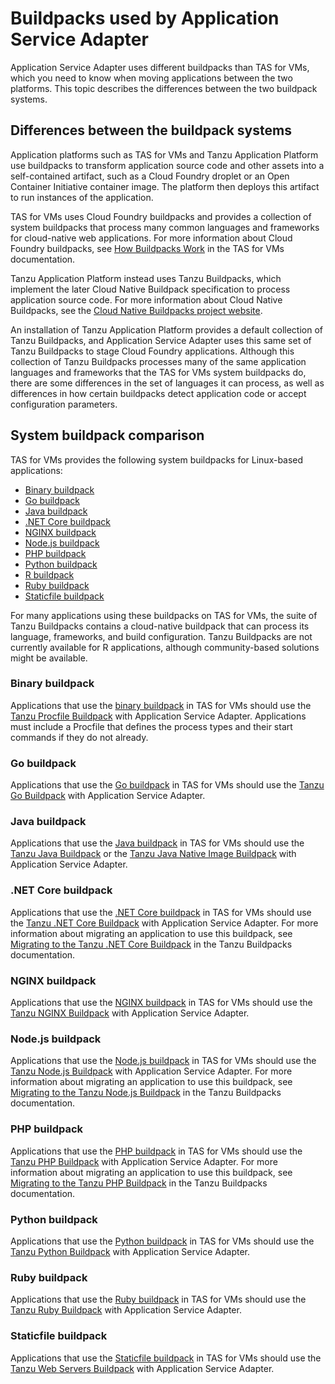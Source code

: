 # Buildpacks used by Application Service Adapter

Application Service Adapter uses different buildpacks than TAS for VMs, which you need to know
when moving applications between the two platforms. This topic describes the
differences between the two buildpack systems.

## <a id="overview"></a>Differences between the buildpack systems

Application platforms such as TAS for VMs and Tanzu Application Platform use buildpacks to transform application source code and other assets into a self-contained artifact, such as a Cloud Foundry droplet or an Open Container Initiative container image. The platform then deploys this artifact to run instances of the application.

TAS for VMs uses Cloud Foundry buildpacks and provides a collection of system buildpacks that process many common languages and frameworks for cloud-native web applications. For more information about Cloud Foundry buildpacks, see [How Buildpacks Work](https://docs.pivotal.io/application-service/buildpacks/understand-buildpacks.html) in the TAS for VMs documentation.

Tanzu Application Platform instead uses Tanzu Buildpacks, which implement the later Cloud Native Buildpack specification to process application source code. For more information about Cloud Native Buildpacks, see the [Cloud Native Buildpacks project website](https://buildpacks.io/).

An installation of Tanzu Application Platform provides a default collection of Tanzu Buildpacks, and Application Service Adapter uses this same set of Tanzu Buildpacks to stage Cloud Foundry applications. Although this collection of Tanzu Buildpacks processes many of the same application languages and frameworks that the TAS for VMs system buildpacks do, there are some differences in the set of languages it can process, as well as differences in how certain buildpacks detect application code or accept configuration parameters.


## <a id="comparison"></a>System buildpack comparison

TAS for VMs provides the following system buildpacks for Linux-based applications:

- [Binary buildpack](https://docs.pivotal.io/application-service/buildpacks/binary/index.html)
- [Go buildpack](https://docs.pivotal.io/application-service/buildpacks/go/index.html)
- [Java buildpack](https://docs.pivotal.io/application-service/buildpacks/java/index.html)
- [.NET Core buildpack](https://docs.pivotal.io/application-service/buildpacks/dotnet-core/index.html)
- [NGINX buildpack](https://docs.pivotal.io/application-service/buildpacks/nginx/index.html)
- [Node.js buildpack](https://docs.pivotal.io/application-service/buildpacks/node/index.html)
- [PHP buildpack](https://docs.pivotal.io/application-service/buildpacks/php/index.html)
- [Python buildpack](https://docs.pivotal.io/application-service/buildpacks/python/index.html)
- [R buildpack](https://docs.pivotal.io/application-service/buildpacks/r/index.html)
- [Ruby buildpack](https://docs.pivotal.io/application-service/buildpacks/ruby/index.html)
- [Staticfile buildpack](https://docs.pivotal.io/application-service/buildpacks/staticfile/index.html)

For many applications using these buildpacks on TAS for VMs, the suite of Tanzu Buildpacks contains a cloud-native buildpack that can process its language, frameworks, and build configuration. Tanzu Buildpacks are not currently available for R applications, although community-based solutions might be available.

### <a id="binary"></a> Binary buildpack

Applications that use the [binary buildpack](https://docs.pivotal.io/application-service/buildpacks/binary/index.html) in TAS for VMs should use the [Tanzu Procfile Buildpack](https://docs.vmware.com/en/VMware-Tanzu-Buildpacks/services/tanzu-buildpacks/GUID-procfile-procfile-buildpack.html) with Application Service Adapter. Applications must include a Procfile that defines the process types and their start commands if they do not already.

### <a id="go"></a> Go buildpack

Applications that use the [Go buildpack](https://docs.pivotal.io/application-service/buildpacks/go/index.html) in TAS for VMs should use the [Tanzu Go Buildpack](https://docs.vmware.com/en/VMware-Tanzu-Buildpacks/services/tanzu-buildpacks/GUID-go-go-buildpack.html) with Application Service Adapter.

### <a id="java"></a> Java buildpack

Applications that use the [Java buildpack](https://docs.pivotal.io/application-service/buildpacks/java/index.html) in TAS for VMs should use the [Tanzu Java Buildpack](https://docs.vmware.com/en/VMware-Tanzu-Buildpacks/services/tanzu-buildpacks/GUID-java-java-buildpack.html) or the [Tanzu Java Native Image Buildpack](https://docs.vmware.com/en/VMware-Tanzu-Buildpacks/services/tanzu-buildpacks/GUID-java-native-image-java-native-image-buildpack.html) with Application Service Adapter.

### <a id="dotnet-core"></a> .NET Core buildpack

Applications that use the [.NET Core buildpack](https://docs.pivotal.io/application-service/buildpacks/dotnet-core/index.html) in TAS for VMs should use the [Tanzu .NET Core Buildpack](https://docs.vmware.com/en/VMware-Tanzu-Buildpacks/services/tanzu-buildpacks/GUID-dotnet-core-dotnet-core-buildpack.html) with Application Service Adapter. For more information about migrating an application to use this buildpack, see [Migrating to the Tanzu .NET Core Buildpack](https://docs.vmware.com/en/VMware-Tanzu-Buildpacks/services/tanzu-buildpacks/GUID-nodejs-nodejs-migration.html) in the Tanzu Buildpacks documentation.

### <a id="nginx"></a> NGINX buildpack

Applications that use the [NGINX buildpack](https://docs.pivotal.io/application-service/buildpacks/nginx/index.html) in TAS for VMs should use the [Tanzu NGINX Buildpack](https://docs.vmware.com/en/VMware-Tanzu-Buildpacks/services/tanzu-buildpacks/GUID-nginx-nginx-buildpack.html) with Application Service Adapter.

### <a id="nodejs"></a> Node.js buildpack

Applications that use the [Node.js buildpack](https://docs.pivotal.io/application-service/buildpacks/nodejs/index.html) in TAS for VMs should use the [Tanzu Node.js Buildpack](https://docs.vmware.com/en/VMware-Tanzu-Buildpacks/services/tanzu-buildpacks/GUID-nodejs-nodejs-buildpack.html) with Application Service Adapter. For more information about migrating an application to use this buildpack, see [Migrating to the Tanzu Node.js Buildpack](https://docs.vmware.com/en/VMware-Tanzu-Buildpacks/services/tanzu-buildpacks/GUID-nodejs-nodejs-migration.html) in the Tanzu Buildpacks documentation.

### <a id="php"></a> PHP buildpack

Applications that use the [PHP buildpack](https://docs.pivotal.io/application-service/buildpacks/php/index.html) in TAS for VMs should use the [Tanzu PHP Buildpack](https://docs.vmware.com/en/VMware-Tanzu-Buildpacks/services/tanzu-buildpacks/GUID-php-php-buildpack.html) with Application Service Adapter. For more information about migrating an application to use this buildpack, see [Migrating to the Tanzu PHP Buildpack](https://docs.vmware.com/en/VMware-Tanzu-Buildpacks/services/tanzu-buildpacks/GUID-php-php-migration.html) in the Tanzu Buildpacks documentation.

### <a id="python"></a> Python buildpack

Applications that use the [Python buildpack](https://docs.pivotal.io/application-service/buildpacks/python/index.html) in TAS for VMs should use the [Tanzu Python Buildpack](https://docs.vmware.com/en/VMware-Tanzu-Buildpacks/services/tanzu-buildpacks/GUID-python-python-buildpack.html) with Application Service Adapter.

### <a id="ruby"></a> Ruby buildpack

Applications that use the [Ruby buildpack](https://docs.pivotal.io/application-service/buildpacks/ruby/index.html) in TAS for VMs should use the [Tanzu Ruby Buildpack](https://docs.vmware.com/en/VMware-Tanzu-Buildpacks/services/tanzu-buildpacks/GUID-ruby-ruby-buildpack.html) with Application Service Adapter.

### <a id="staticfile"></a> Staticfile buildpack

Applications that use the [Staticfile buildpack](https://docs.pivotal.io/application-service/buildpacks/staticfile/index.html) in TAS for VMs should use the [Tanzu Web Servers Buildpack](https://docs.vmware.com/en/VMware-Tanzu-Buildpacks/services/tanzu-buildpacks/GUID-web-servers-web-servers-buildpack.html) with Application Service Adapter.
